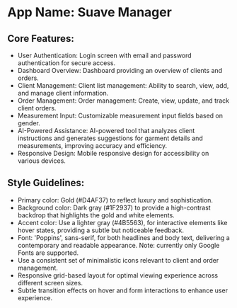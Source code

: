 # **App Name**: Suave Manager

## Core Features:

- User Authentication: Login screen with email and password authentication for secure access.
- Dashboard Overview: Dashboard providing an overview of clients and orders.
- Client Management: Client list management: Ability to search, view, add, and manage client information.
- Order Management: Order management: Create, view, update, and track client orders.
- Measurement Input: Customizable measurement input fields based on gender.
- AI-Powered Assistance: AI-powered tool that analyzes client instructions and generates suggestions for garment details and measurements, improving accuracy and efficiency.
- Responsive Design: Mobile responsive design for accessibility on various devices.

## Style Guidelines:

- Primary color: Gold (#D4AF37) to reflect luxury and sophistication.
- Background color: Dark gray (#1F2937) to provide a high-contrast backdrop that highlights the gold and white elements.
- Accent color: Use a lighter gray (#4B5563), for interactive elements like hover states, providing a subtle but noticeable feedback.
- Font: 'Poppins', sans-serif, for both headlines and body text, delivering a contemporary and readable appearance. Note: currently only Google Fonts are supported.
- Use a consistent set of minimalistic icons relevant to client and order management.
- Responsive grid-based layout for optimal viewing experience across different screen sizes.
- Subtle transition effects on hover and form interactions to enhance user experience.